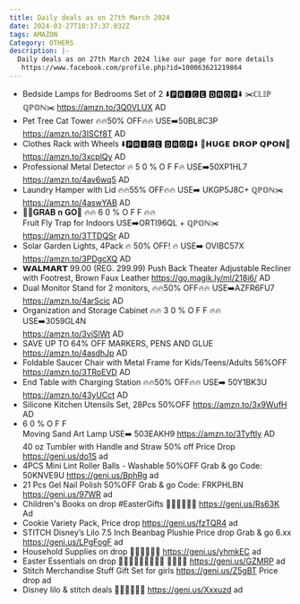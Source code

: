 ```yaml
---
title: Daily deals as on 27th March 2024
date: 2024-03-27T10:37:37.032Z
tags: AMAZON
Category: OTHERS
description: |-
  Daily deals as on 27th March 2024 like our page for more details
   https://www.facebook.com/profile.php?id=100063621219864
---
```

* Bedside Lamps for Bedrooms Set of 2
  ⬇️🅿🆁🅸🅲🅴 🅳🆁🅾🅿⬇️
  ✂️ℂ𝕃𝕀ℙ ℚℙ𝕆ℕ✂️
  https://amzn.to/3Q0VLUX
  AD
* Pet  Tree Cat Tower
  🔥🔥50% OFF🔥🔥
  USE➡️50BL8C3P
  https://amzn.to/3ISCf8T
  AD
* Clothes Rack with Wheels
  ⬇️🅿🆁🅸🅲🅴 🅳🆁🅾🅿⬇️
  💸𝗛𝗨𝗚𝗘 𝗗𝗥𝗢𝗣 𝗤𝗣𝗢𝗡💸
  https://amzn.to/3xcplQy
  AD
* Professional Metal Detector
  🔥 5 0 %  O F F🔥
  USE➡️50XP1HL7
  https://amzn.to/4av6wq5
  AD
* Laundry Hamper with Lid
  🔥🔥55% OFF🔥🔥
  USE➡️ UKGP5J8C+ ℚℙ𝕆ℕ✂️
  https://amzn.to/4aswYAB
  AD
* 🏃‍♀️𝐆𝐑𝐀𝐁 𝐧 𝐆𝐎🏃
  🔥🔥 6 0 % O F F 🔥🔥\
  Fruit Fly Trap for Indoors
   USE➡️ORTI96QL +  ℚℙ𝕆ℕ✂️\
  https://amzn.to/3TTDQSr
  AD
* Solar Garden Lights, 4Pack
  🔥 50% OFF! 🔥
  USE➡️ OVIBC57X
  https://amzn.to/3PDgcXQ
  AD
* 𝗪𝗔𝗟𝗠𝗔𝗥𝗧 
  99.00 (REG. 299.99)
  Push Back Theater Adjustable Recliner with Footrest, Brown Faux Leather
  https://go.magik.ly/ml/218i6/
  AD
* Dual Monitor Stand for 2 
  monitors,
  🔥🔥50% OFF🔥🔥 
  USE➡️AZFR6FU7
  https://amzn.to/4arScic
  AD
* Organization and Storage Cabinet
  🔥🔥 3 0 % O F F 🔥🔥\
  USE➡️3059GL4N\
  https://amzn.to/3viSlWt
  AD
* SAVE UP TO 64% OFF MARKERS, PENS AND GLUE
  https://amzn.to/4asdhJp
  AD
* Foldable Saucer Chair with Metal Frame for Kids/Teens/Adults
   56%OFF
  https://amzn.to/3TRoEVD
  AD
* End Table with Charging Station
  🔥🔥50% OFF🔥🔥 
  USE➡️ 50Y1BK3U
  https://amzn.to/43yUCct
  AD
* Silicone Kitchen Utensils Set, 28Pcs
  50%OFF
  https://amzn.to/3x9WufH
  AD
* 6 0 % O F F\
   Moving Sand Art Lamp
  USE➡️ 503EAKH9 
  https://amzn.to/3TyftIy
  AD\
  40 oz Tumbler with Handle and Straw
  50% off Price Drop
  https://geni.us/do1S
  ad 
* 4PCS Mini Lint Roller Balls - Washable
  50%OFF Grab & go
  Code: 50KNVE9U
  https://geni.us/BphRg
  ad
* 21 Pcs Gel Nail Polish
  50%OFF Grab & go
  Code: FRKPHLBN
  https://geni.us/97WR
  ad
* Children's Books on drop #EasterGifts 🔗🔗👇🏻👇🏻
  https://geni.us/Rs63K Ad
* Cookie Variety Pack,
  Price drop
  https://geni.us/fzTQR4
  ad
* STITCH Disney’s Lilo 7.5 Inch Beanbag Plushie
  Price drop Grab & go 6.xx
  https://geni.us/LPgFogF
  ad
* Household Supplies on drop 🔗🔗👇🏻👇🏻
  https://geni.us/yhmkEC ad
* Easter Essentials on drop 🏃🏻‍♀️🏃🏻‍♀️🏃🏻‍♀️
  🔗🔗👇🏻
  https://geni.us/GZMRP ad
* Stitch Merchandise Stuff Gift Set for girls
  https://geni.us/Z5gBT
  Price drop
  ad
* Disney lilo & stitch deals 🔗🔗👇🏻👇🏻
  https://geni.us/Xxxuzd ad